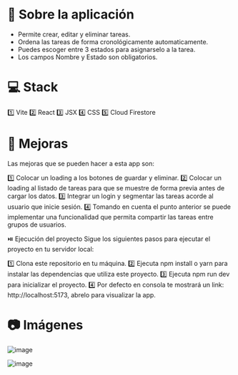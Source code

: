 # 🎤 Sobre la aplicación

- Permite crear, editar y eliminar tareas.
- Ordena las tareas de forma cronológicamente automaticamente.
- Puedes escoger entre 3 estados para asignarselo a la tarea.
- Los campos Nombre y Estado son obligatorios.

# 💻 Stack
1️⃣ Vite
2️⃣ React
3️⃣ JSX
4️⃣ CSS
5️⃣ Cloud Firestore

# 🤔 Mejoras
Las mejoras que se pueden hacer a esta app son:

1️⃣ Colocar un loading a los botones de guardar y eliminar.
2️⃣ Colocar un loading al listado de tareas para que se muestre de forma previa antes de cargar los datos.
3️⃣ Integrar un login y segmentar las tareas acorde al usuario que inicie sesión.
4️⃣ Tomando en cuenta el punto anterior se puede implementar una funcionalidad que permita compartir las tareas entre grupos de usuarios.

⏯️ Ejecución del proyecto
Sigue los siguientes pasos para ejecutar el proyecto en tu servidor local:

1️⃣ Clona este repositorio en tu máquina.
2️⃣ Ejecuta npm install o yarn para instalar las dependencias que utiliza este proyecto.
3️⃣ Ejecuta npm run dev para inicializar el proyecto.
4️⃣ Por defecto en consola te mostrará un link: http://localhost:5173, abrelo para visualizar la app.

# 📷 Imágenes

![image](https://github.com/AlexanderJumbo/my-task-board/assets/83193283/0bbb892a-9add-4a6b-a0c4-6dcd9e5a5a27)

![image](https://github.com/AlexanderJumbo/my-task-board/assets/83193283/6630494e-2c39-4ea7-a758-98a541e222ff)
